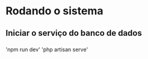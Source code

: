 # Rodando o sistema
## Iniciar o serviço do banco de dados

### 
'npm run dev'
'php artisan serve'

